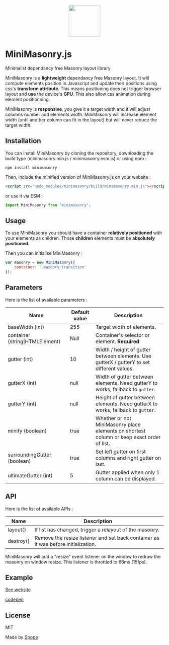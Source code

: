 <p align="center"><a href="https://spope.github.com/MiniMasonry.js" target="_blank"><img width="100" height="100" src="https://spope.github.com/MiniMasonry.js/icon.png"></a></p>

# MiniMasonry.js

Minimalist dependancy free Masonry layout library

MiniMasonry is a **lightweight** dependancy free Masonry layout. It will compute elements position in Javascript and update their positions using css's **transform attribute**. This means positioning does not trigger browser layout and **use** the device's **GPU**. This also allow css animation during element positionning.

MiniMasonry is **responsive**, you give it a target width and it will adjust columns number and elements width. MiniMasonry will increase element width (until another column can fit in the layout) but will never reduce the target width.

## Installation

You can install MiniMasonry by cloning the repository, downloading the build type (minimasonry.min.js / minimasonry.esm.js) or using npm :
```shell
npm install minimasonry
```

Then, include the minified version of MiniMasonry.js on your website :
```html
<script src="node_modules/minimasonry/build/minimasonry.min.js"></script>
```

or use it via ESM :
```javascript
import MiniMasonry from "minimasonry";
```

## Usage

To use MiniMasonry you should have a container **relatively positioned** with your elements as children. Those **children** elements must be **absolutely positioned**.

Then you can initialise MiniMasonry :

```javascript
var masonry = new MiniMasonry({
    container: '.masonry_transition'
});
```
## Parameters

Here is the list of available parameters :

Name | Default value | Description
-----|---------------|------------
baseWidth (int)|255|Target width of elements.
container (string\|HTMLElement)|Null|Container's selector or element. **Required**
gutter (int)|10|Width / height of gutter between elements. Use gutterX / gutterY to set different values.
gutterX (int)|null|Width of gutter between elements. Need gutterY to works, fallback to `gutter`.
gutterY (int)|null|Height of gutter between elements. Need gutterX to works, fallback to `gutter`.
minify (boolean)|true|Whether or not MiniMasonry place elements on shortest column or keep exact order of list.
surroundingGutter (boolean)|true|Set left gutter on first columns and right gutter on last.
ultimateGutter (int)|5|Gutter applied when only 1 column can be displayed.

## API

Here is the list of available APIs :

Name|Description
----|-----------
layout()|If list has changed, trigger a relayout of the masonry.
destroy()|Remove the resize listener and set back container as it was before initialization.

MiniMasonry will add a "resize" event listener on the window to redraw the masonry on window resize. This listener is throttled to 66ms (15fps).

## Example

[See website](https://spope.github.io/MiniMasonry.js/)

[codepen](https://codepen.io/Spope/pen/WNwrpyd)

## License

MIT

Made by [Spope](https://spope.fr/)
